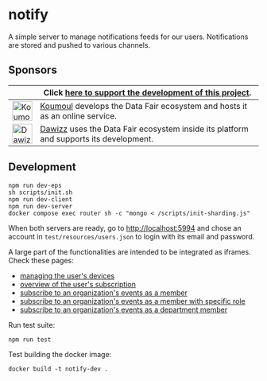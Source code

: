 # notify
A simple server to manage notifications feeds for our users. Notifications are stored and pushed to various channels.

## Sponsors

| | Click [here to support the development of this project](https://github.com/sponsors/koumoul-dev). |
|-|-|
| [<img alt="Koumoul logo" src="https://koumoul.com/static/logo-slogan.png" height="40">](https://koumoul.com) | [Koumoul](https://koumoul.com) develops the Data Fair ecosystem and hosts it as an online service. |
| [<img alt="Dawizz logo" src="https://dawizz.fr/logo-Dawizz-all-about-your-data-home.png" height="40">](https://dawizz.fr) | [Dawizz](https://dawizz.fr) uses the Data Fair ecosystem inside its platform and supports its development. |

## Development

```
npm run dev-eps
sh scripts/init.sh
npm run dev-client
npm run dev-server
docker compose exec router sh -c "mongo < /scripts/init-sharding.js"
```

When both servers are ready, go to [http://localhost:5994](http://localhost:5994) and chose an account in `test/resources/users.json` to login with its email and password.

A large part of the functionalities are intended to be integrated as iframes. Check these pages:

  - [managing the user's devices](http://localhost:5994/embed/devices)
  - [overview of the user's subscription](http://localhost:5994/embed/subscriptions)
  - [subscribe to an organization's events as a member](http://localhost:5994/embed/subscribe?key=topic1&title=Topic1&sender=organization:orga1)
  - [subscribe to an organization's events as a member with specific role](http://localhost:5994/embed/subscribe?key=topic1&title=Topic1&sender=organization:orga1::admin)
  - [subscribe to an organization's events as a department member](http://localhost:5994/embed/subscribe?key=topic1&title=Topic1&sender=organization:orga2:dep1)


Run test suite:

```
npm run test
```

Test building the docker image:

```
docker build -t notify-dev .
```